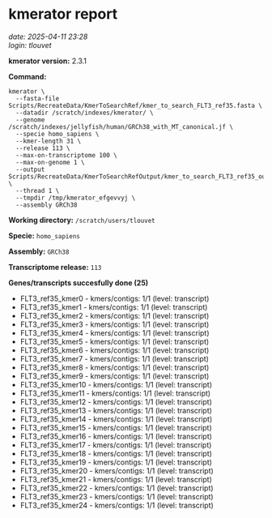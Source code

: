 # kmerator report
*date: 2025-04-11 23:28*  
*login: tlouvet*

**kmerator version:** 2.3.1

**Command:**

```
kmerator \
  --fasta-file Scripts/RecreateData/KmerToSearchRef/kmer_to_search_FLT3_ref35.fasta \
  --datadir /scratch/indexes/kmerator/ \
  --genome /scratch/indexes/jellyfish/human/GRCh38_with_MT_canonical.jf \
  --specie homo_sapiens \
  --kmer-length 31 \
  --release 113 \
  --max-on-transcriptome 100 \
  --max-on-genome 1 \
  --output Scripts/RecreateData/KmerToSearchRefOutput/kmer_to_search_FLT3_ref35_output \
  --thread 1 \
  --tmpdir /tmp/kmerator_efgevvyj \
  --assembly GRCh38
```

**Working directory:** `/scratch/users/tlouvet`

**Specie:** `homo_sapiens`

**Assembly:** `GRCh38`

**Transcriptome release:** `113`

**Genes/transcripts succesfully done (25)**

- FLT3_ref35_kmer0 - kmers/contigs: 1/1 (level: transcript)
- FLT3_ref35_kmer1 - kmers/contigs: 1/1 (level: transcript)
- FLT3_ref35_kmer2 - kmers/contigs: 1/1 (level: transcript)
- FLT3_ref35_kmer3 - kmers/contigs: 1/1 (level: transcript)
- FLT3_ref35_kmer4 - kmers/contigs: 1/1 (level: transcript)
- FLT3_ref35_kmer5 - kmers/contigs: 1/1 (level: transcript)
- FLT3_ref35_kmer6 - kmers/contigs: 1/1 (level: transcript)
- FLT3_ref35_kmer7 - kmers/contigs: 1/1 (level: transcript)
- FLT3_ref35_kmer8 - kmers/contigs: 1/1 (level: transcript)
- FLT3_ref35_kmer9 - kmers/contigs: 1/1 (level: transcript)
- FLT3_ref35_kmer10 - kmers/contigs: 1/1 (level: transcript)
- FLT3_ref35_kmer11 - kmers/contigs: 1/1 (level: transcript)
- FLT3_ref35_kmer12 - kmers/contigs: 1/1 (level: transcript)
- FLT3_ref35_kmer13 - kmers/contigs: 1/1 (level: transcript)
- FLT3_ref35_kmer14 - kmers/contigs: 1/1 (level: transcript)
- FLT3_ref35_kmer15 - kmers/contigs: 1/1 (level: transcript)
- FLT3_ref35_kmer16 - kmers/contigs: 1/1 (level: transcript)
- FLT3_ref35_kmer17 - kmers/contigs: 1/1 (level: transcript)
- FLT3_ref35_kmer18 - kmers/contigs: 1/1 (level: transcript)
- FLT3_ref35_kmer19 - kmers/contigs: 1/1 (level: transcript)
- FLT3_ref35_kmer20 - kmers/contigs: 1/1 (level: transcript)
- FLT3_ref35_kmer21 - kmers/contigs: 1/1 (level: transcript)
- FLT3_ref35_kmer22 - kmers/contigs: 1/1 (level: transcript)
- FLT3_ref35_kmer23 - kmers/contigs: 1/1 (level: transcript)
- FLT3_ref35_kmer24 - kmers/contigs: 1/1 (level: transcript)
